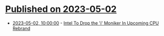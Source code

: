 # [Published on 2023-05-02](index.md)

* [2023-05-02, 10:00:00](https://hardware.slashdot.org/story/23/05/01/2113220/intel-to-drop-the-i-moniker-in-upcoming-cpu-rebrand?utm_source=rss1.0mainlinkanon&utm_medium=feed) - [Intel To Drop the 'i' Moniker In Upcoming CPU Rebrand](https://hardware.slashdot.org/story/23/05/01/2113220/intel-to-drop-the-i-moniker-in-upcoming-cpu-rebrand?utm_source=rss1.0mainlinkanon&utm_medium=feed)
